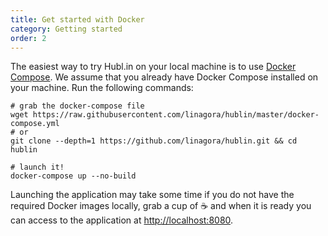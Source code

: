 ```yaml
---
title: Get started with Docker
category: Getting started
order: 2
---
```


The easiest way to try Hubl.in on your local machine is to use [Docker Compose](https://docs.docker.com/compose/).
We assume that you already have Docker Compose installed on your machine. Run the following commands:

```shell
# grab the docker-compose file
wget https://raw.githubusercontent.com/linagora/hublin/master/docker-compose.yml
# or
git clone --depth=1 https://github.com/linagora/hublin.git && cd hublin

# launch it!
docker-compose up --no-build
```

Launching the application may take some time if you do not have the required Docker images locally, grab a cup of ☕️ and when
it is ready you can access to the application at [http://localhost:8080](http://localhost:8080).

